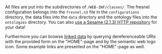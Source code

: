 All files are put into the subdirectories of `/WEB-INF/classes/`. The fresnel configuration belongs into the `fresnel.n3` file in the `configurations` directory, the data files into the `data` directory and the ontology files into the `ontologies` directory. You can also [use a Sesame (2.1.3) HTTP repository](faq3.md) for your data!

Furthermore you can browse [linked data](http://linkeddata.org/) by querying dereferenceable URIs with the provided form on the "HOME"-page and by the semantic web logo icon. Some example links are presented on the "HOME"-page as well.